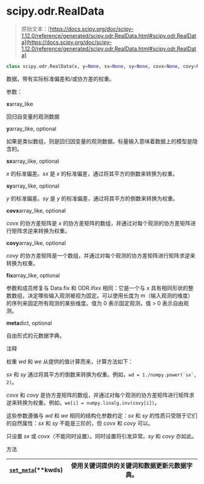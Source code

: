 # scipy.odr.RealData

> 原始文本：[https://docs.scipy.org/doc/scipy-1.12.0/reference/generated/scipy.odr.RealData.html#scipy.odr.RealData](https://docs.scipy.org/doc/scipy-1.12.0/reference/generated/scipy.odr.RealData.html#scipy.odr.RealData)

```py
class scipy.odr.RealData(x, y=None, sx=None, sy=None, covx=None, covy=None, fix=None, meta=None)
```

数据，带有实际标准偏差和/或协方差的权重。

参数：

**x**array_like

回归自变量的观测数据

**y**array_like, optional

如果是类似数组，则是回归因变量的观测数据。标量输入意味着数据上的模型是隐含的。

**sx**array_like, optional

*x* 的标准偏差。*sx* 是 *x* 的标准偏差，通过将其平方的倒数来转换为权重。

**sy**array_like, optional

*y* 的标准偏差。*sy* 是 *y* 的标准偏差，通过将其平方的倒数来转换为权重。

**covx**array_like, optional

*covx* 的协方差矩阵是 *x* 的协方差矩阵的数组，并通过对每个观测的协方差矩阵进行矩阵求逆来转换为权重。

**covy**array_like, optional

*covy* 的协方差矩阵是一个数组，并通过对每个观测的协方差矩阵进行矩阵求逆来转换为权重。

**fix**array_like, optional

参数和成员修复与 Data.fix 和 ODR.ifixx 相同：它是一个与 *x* 具有相同形状的整数数组，决定哪些输入观测被视为固定。可以使用长度为 m（输入观测的维度）的序列来固定所有观测的某些维度。值为 0 表示固定观测，值 > 0 表示自由观测。

**meta**dict, optional

自由形式的元数据字典。

注释

权重 *wd* 和 *we* 从提供的值计算而来，计算方法如下：

*sx* 和 *sy* 通过将其平方的倒数来转换为权重。例如，``wd = 1./numpy.power(`sx`, 2)``。

*covx* 和 *covy* 是协方差矩阵的数组，并通过对每个观测的协方差矩阵进行矩阵求逆来转换为权重。例如，`we[i] = numpy.linalg.inv(covy[i])`。

这些参数遵循与 *wd* 和 *we* 相同的结构化参数约定：*sx* 和 *sy* 的性质只受限于它们的自然属性：*sx* 和 *sy* 不能是三阶的，但 *covx* 和 *covy* 可以。

只设置 *sx* 或 *covx*（不能同时设置）。同时设置将引发异常。*sy* 和 *covy* 亦如此。

方法

| [`set_meta`](scipy.odr.RealData.set_meta.html#scipy.odr.RealData.set_meta "scipy.odr.RealData.set_meta")(**kwds) | 使用关键词提供的关键词和数据更新元数据字典。 |
| --- | --- |
